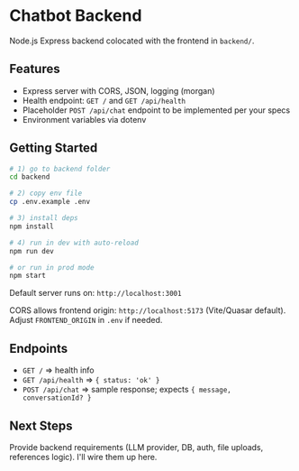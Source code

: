 # Chatbot Backend

Node.js Express backend colocated with the frontend in `backend/`.

## Features
- Express server with CORS, JSON, logging (morgan)
- Health endpoint: `GET /` and `GET /api/health`
- Placeholder `POST /api/chat` endpoint to be implemented per your specs
- Environment variables via dotenv

## Getting Started

```bash
# 1) go to backend folder
cd backend

# 2) copy env file
cp .env.example .env

# 3) install deps
npm install

# 4) run in dev with auto-reload
npm run dev

# or run in prod mode
npm start
```

Default server runs on: `http://localhost:3001`

CORS allows frontend origin: `http://localhost:5173` (Vite/Quasar default). Adjust `FRONTEND_ORIGIN` in `.env` if needed.

## Endpoints
- `GET /` => health info
- `GET /api/health` => `{ status: 'ok' }`
- `POST /api/chat` => sample response; expects `{ message, conversationId? }`

## Next Steps
Provide backend requirements (LLM provider, DB, auth, file uploads, references logic). I'll wire them up here.
